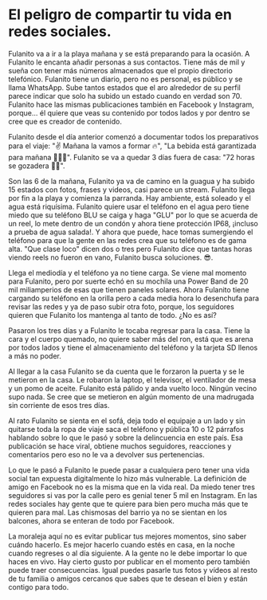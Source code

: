 # El peligro de compartir tu vida en redes sociales.

Fulanito va a ir a la playa mañana y se está preparando para la ocasión. A Fulanito le encanta añadir personas a sus contactos. Tiene más de mil y sueña con tener más números almacenados que el propio directorio telefónico. Fulanito tiene un diario, pero no es personal, es público y se llama WhatsApp. Sube tantos estados que el aro alrededor de su perfil parece indicar que solo ha subido un estado cuando en verdad son 70. Fulanito hace las mismas publicaciones también en Facebook y Instagram, porque... él quiere que veas su contenido por todos lados y por dentro se cree que es creador de contenido.

Fulanito desde el día anterior comenzó a documentar todos los preparativos para el viaje: "✌️ Mañana la vamos a formar 🔥", "La bebida está garantizada para mañana 🍾😏💯". Fulanito se va a quedar 3 días fuera de casa: "72 horas se gozadera 🤪💥".

Son las 6 de la mañana, Fulanito ya va de camino en la guagua y ha subido 15 estados con fotos, frases y videos, casi parece un stream. Fulanito llega por fin a la playa y comienza la parranda. Hay ambiente, está soleado y el agua está riquísima. Fulanito quiere usar el teléfono en el agua pero tiene miedo que su teléfono BLU se caiga y haga "GLU" por lo que se acuerda de un reel, lo mete dentro de un condón y ahora tiene protección IP68, ¡incluso a prueba de agua salada!. Y ahora que puede, hace tomas sumergiendo el teléfono para que la gente en las redes crea que su teléfono es de gama alta. "Que clase loco" dicen dos o tres pero Fulanito dice que tantas horas viendo reels no fueron en vano, Fulanito busca soluciones. 😎.

Llega el mediodía y el teléfono ya no tiene carga. Se viene mal momento para Fulanito, pero por suerte echó en su mochila una Power Band de 20 mil miliamperios de esas que tienen paneles solares. Ahora Fulanito tiene cargando su teléfono en la orilla pero a cada media hora lo desenchufa para revisar las redes y ya de paso subir otra foto, porque, los seguidores quieren que Fulanito los mantenga al tanto de todo. ¿No es así?

Pasaron los tres días y a Fulanito le tocaba regresar para la casa. Tiene la cara y el cuerpo quemado, no quiere saber más del ron, está que es arena por todos lados y tiene el almacenamiento del teléfono y la tarjeta SD llenos a más no poder.

Al llegar a la casa Fulanito se da cuenta que le forzaron la puerta y se le metieron en la casa. Le robaron la laptop, el televisor, el ventilador de mesa y un pomo de aceite. Fulanito está pálido y anda vuelto loco. Ningún vecino supo nada. Se cree que se metieron en algún momento de una madrugada sin corriente de esos tres días. 

Al rato Fulanito se sienta en el sofá, deja todo el equipaje a un lado y sin quitarse toda la ropa de viaje saca el teléfono y pública 10 o 12 párrafos hablando sobre lo que le pasó y sobre la delincuencia en este país. Esa publicación se hace viral, obtiene muchos seguidores, reacciones y comentarios pero eso no le va a devolver sus pertenencias.

Lo que le pasó a Fulanito le puede pasar a cualquiera pero tener una vida social tan expuesta digitalmente lo hizo más vulnerable. La definición de amigo en Facebook no es la misma que en la vida real. Da miedo tener tres seguidores si vas por la calle pero es genial tener 5 mil en Instagram. En las redes sociales hay gente que te quiere para bien pero mucha más que te quieren para mal. Las chismosas del barrio ya no se sientan en los balcones, ahora se enteran de todo por Facebook.

La moraleja aquí no es evitar publicar tus mejores momentos, sino saber cuándo hacerlo. Es mejor hacerlo cuando estés en casa, en la noche cuando regreses o al día siguiente. A la gente no le debe importar lo que haces en vivo. Hay cierto gusto por publicar en el momento pero también puede traer consecuencias. Igual puedes pasarle tus fotos y vídeos al resto de tu familia o amigos cercanos que sabes que te desean el bien y están contigo para todo.